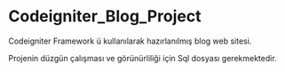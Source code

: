 # Codeigniter_Blog_Project

Codeigniter Framework ü kullanılarak hazırlanılmış blog web sitesi.

Projenin düzgün çalışması ve görünürliliği için Sql dosyası gerekmektedir.
